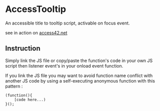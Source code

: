 AccessTooltip
=============

An accessible title to tooltip script, activable on focus event.

see in action on [access42.net](http://access42.net)

## Instruction

Simply link the JS file or copy/paste the function's code in your own JS script then listener event's in your onload event function.

If you link the JS file you may want to avoid function name conflict with another JS code by using a self-executing anonymous function with this pattern :

    (function(){
        [code here...)
    }();
    
